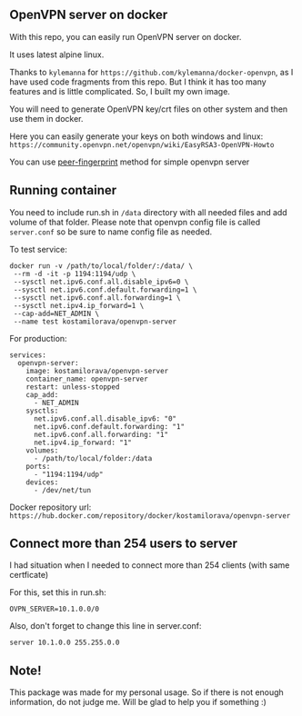 ## OpenVPN server on docker

With this repo, you can easily run OpenVPN server on docker.

It uses latest alpine linux.

Thanks to `kylemanna` for `https://github.com/kylemanna/docker-openvpn`, as I have used code fragments from this repo.
But I think it has too many features and is little complicated. So, I built my own image.

You will need to generate OpenVPN key/crt files on other system and then use them in docker.

Here you can easily generate your keys on both windows and
linux: `https://community.openvpn.net/openvpn/wiki/EasyRSA3-OpenVPN-Howto`

You can use [peer-fingerprint](https://github.com/OpenVPN/openvpn/blob/master/doc/man-sections/example-fingerprint.rst) method for simple openvpn server 

## Running container

You need to include run.sh in `/data` directory with all needed files and add volume of that folder. Please note that
openvpn config file is called `server.conf` so be sure to name config file as needed.

To test service:

```
docker run -v /path/to/local/folder/:/data/ \
 --rm -d -it -p 1194:1194/udp \
 --sysctl net.ipv6.conf.all.disable_ipv6=0 \
 --sysctl net.ipv6.conf.default.forwarding=1 \
 --sysctl net.ipv6.conf.all.forwarding=1 \
 --sysctl net.ipv4.ip_forward=1 \
 --cap-add=NET_ADMIN \
 --name test kostamilorava/openvpn-server
```

For production:

```
services:
  openvpn-server:
    image: kostamilorava/openvpn-server
    container_name: openvpn-server
    restart: unless-stopped
    cap_add:
      - NET_ADMIN
    sysctls:
      net.ipv6.conf.all.disable_ipv6: "0"
      net.ipv6.conf.default.forwarding: "1"
      net.ipv6.conf.all.forwarding: "1"
      net.ipv4.ip_forward: "1"
    volumes:
      - /path/to/local/folder:/data
    ports:
      - "1194:1194/udp"
    devices:
      - /dev/net/tun
```

Docker repository url: `https://hub.docker.com/repository/docker/kostamilorava/openvpn-server`

## Connect more than 254 users to server

I had situation when I needed to connect more than 254 clients (with same certficate)

For this, set this in run.sh:

`OVPN_SERVER=10.1.0.0/0`

Also, don't forget to change this line in server.conf:

`server 10.1.0.0 255.255.0.0`

## Note!

This package was made for my personal usage. So if there is not enough information, do not judge me. Will be glad to
help you if something :)
